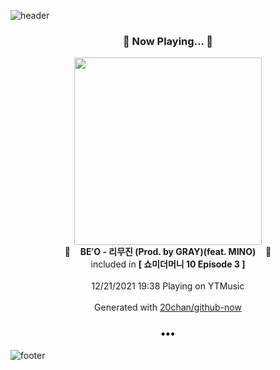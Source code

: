 ![header](https://capsule-render.vercel.app/api?type=wave&height=170&section=header&text=Hi.%20I'm%20SHIFT&fontColor=090707&fontAlignX=45&fontAlignY=65&fontSize=100)

<h3 align="center">🎵 Now Playing... 🎵</h3>
<p align="center">
  <a href="https://music.youtube.com/watch?v=3eKFF4cCBaY">
    <img width="300" src="https://lh3.googleusercontent.com/m8oVDwFLYCvdlTiZVguBJ1gcwXFqD8Qqk9st3vbhzjOPh-STRbOh9wluXbrPYny6st1iswPSbzcDd0od">
  </a>
  <br>
  🎵&nbsp&nbsp&nbsp <b>BE′O - 리무진 (Prod. by GRAY)(feat. MINO)</b> &nbsp&nbsp&nbsp🎵
  <br>
  included in <b>[ 쇼미더머니 10 Episode 3 ]</b>
  
  <br />
  <br />
  12/21/2021 19:38 Playing on YTMusic
  <br />
  <br />
  Generated with <a href="https://github.com/20chan/github-now">20chan/github-now</a>
</p>

<h3 align="center">•••</h3>

![footer](https://capsule-render.vercel.app/api?type=wave&height=150&section=footer)
